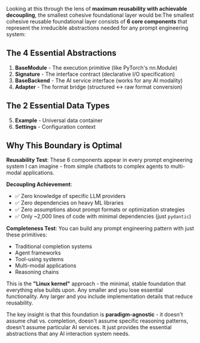 Looking at this through the lens of **maximum reusability with achievable decoupling**, the smallest cohesive foundational layer would be:The smallest cohesive reusable foundational layer consists of **6 core components** that represent the irreducible abstractions needed for any prompt engineering system:

## The 4 Essential Abstractions

1. **BaseModule** - The execution primitive (like PyTorch's nn.Module)
2. **Signature** - The interface contract (declarative I/O specification) 
3. **BaseBackend** - The AI service interface (works for any AI modality)
4. **Adapter** - The format bridge (structured ↔ raw format conversion)

## The 2 Essential Data Types

5. **Example** - Universal data container
6. **Settings** - Configuration context

## Why This Boundary is Optimal

**Reusability Test**: These 6 components appear in every prompt engineering system I can imagine - from simple chatbots to complex agents to multi-modal applications.

**Decoupling Achievement**: 
- ✅ Zero knowledge of specific LLM providers
- ✅ Zero dependencies on heavy ML libraries  
- ✅ Zero assumptions about prompt formats or optimization strategies
- ✅ Only ~2,000 lines of code with minimal dependencies (just `pydantic`)

**Completeness Test**: You can build any prompt engineering pattern with just these primitives:
- Traditional completion systems
- Agent frameworks  
- Tool-using systems
- Multi-modal applications
- Reasoning chains

This is the **"Linux kernel"** approach - the minimal, stable foundation that everything else builds upon. Any smaller and you lose essential functionality. Any larger and you include implementation details that reduce reusability.

The key insight is that this foundation is **paradigm-agnostic** - it doesn't assume chat vs. completion, doesn't assume specific reasoning patterns, doesn't assume particular AI services. It just provides the essential abstractions that any AI interaction system needs.
